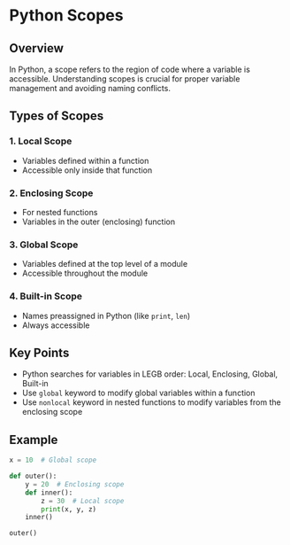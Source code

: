 # Python Scopes

## Overview
In Python, a scope refers to the region of code where a variable is accessible. Understanding scopes is crucial for proper variable management and avoiding naming conflicts.

## Types of Scopes

### 1. Local Scope
- Variables defined within a function
- Accessible only inside that function

### 2. Enclosing Scope
- For nested functions
- Variables in the outer (enclosing) function

### 3. Global Scope
- Variables defined at the top level of a module
- Accessible throughout the module

### 4. Built-in Scope
- Names preassigned in Python (like `print`, `len`)
- Always accessible

## Key Points
- Python searches for variables in LEGB order: Local, Enclosing, Global, Built-in
- Use `global` keyword to modify global variables within a function
- Use `nonlocal` keyword in nested functions to modify variables from the enclosing scope

## Example
```python
x = 10  # Global scope

def outer():
    y = 20  # Enclosing scope
    def inner():
        z = 30  # Local scope
        print(x, y, z)
    inner()

outer()